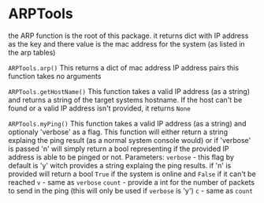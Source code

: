 # ARPTools
the ARP function is the root of this package. it returns dict with IP address as the key and there value is the mac address for the system (as listed in the arp tables)

```ARPTools.arp()```
This returns a dict of mac address IP address pairs
this function takes no arguments

```ARPTools.getHostName()```
This function takes a valid IP address (as a string) and returns a string of the target systems hostname. If the host can't be found or a valid IP address isn't provided, it returns ```None```

```ARPTools.myPing()```
This function takes a valid IP address (as a string) and optionaly 'verbose' as a flag. This function will either return a string explaing the ping result (as a normal system console would) or if 'verbose' is passed 'n' will simply return a bool representing if the provided IP address is able to be pinged or not.
Parameters: ```verbose``` - this flag by default is 'y' witch provides a string explaing the ping results. if 'n' is provided will return a bool ```True``` if the system is online and ```False``` if it can't be reached
```v``` - same as ```verbose```
```count``` - provide a int for the number of packets to send in the ping (this will only be used if ```verbose``` is 'y')
```c``` - same as ```count```
